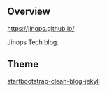 ## Overview

https://jinops.github.io/

Jinops Tech blog.

## Theme
[startbootstrap-clean-blog-jekyll](https://github.com/StartBootstrap/startbootstrap-clean-blog-jekyll)
